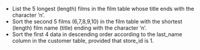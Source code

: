 - List the 5 longest (length) films in the film table whose title ends with the character ‘n’.
- Sort the second 5 films (6,7,8,9,10) in the film table with the shortest (length) film name (title) ending with the character ‘n’.
- Sort the first 4 data in descending order according to the last_name column in the customer table, provided that store_id is 1.